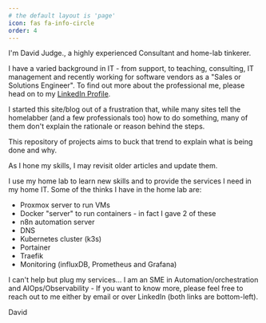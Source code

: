 ```yaml
---
# the default layout is 'page'
icon: fas fa-info-circle
order: 4
---
```



I'm David Judge., a highly experienced Consultant and home-lab tinkerer.

I have a varied background in IT - from support, to teaching, consulting, IT management and recently working for software vendors as a "Sales or Solutions Engineer". To find out more about the professional me, please head on to my [LinkedIn Profile](https://linkedIn.com/in/davidjudge).

I started this site/blog out of a frustration that, while many sites tell the homelabber (and a few professionals too) how to do something, many of them don't explain the rationale or reason behind the steps.

This repository of projects aims to buck that trend to explain what is being done and why.

As I hone my skills, I may revisit older articles and update them.

I use my home lab to learn new skills and to provide the services I need in my home IT.  Some of the thinks I have in the home lab are:
- Proxmox server to run VMs
- Docker "server" to run containers - in fact I gave 2 of these
- n8n automation server
- DNS
- Kubernetes cluster (k3s)
- Portainer
- Traefik
- Monitoring (influxDB, Prometheus and Grafana)

I can't help but plug my services... I am an SME in Automation/orchestration and AIOps/Observability - If you want to know more, please feel free to reach out to me either by email or over LinkedIn (both links are bottom-left).

David